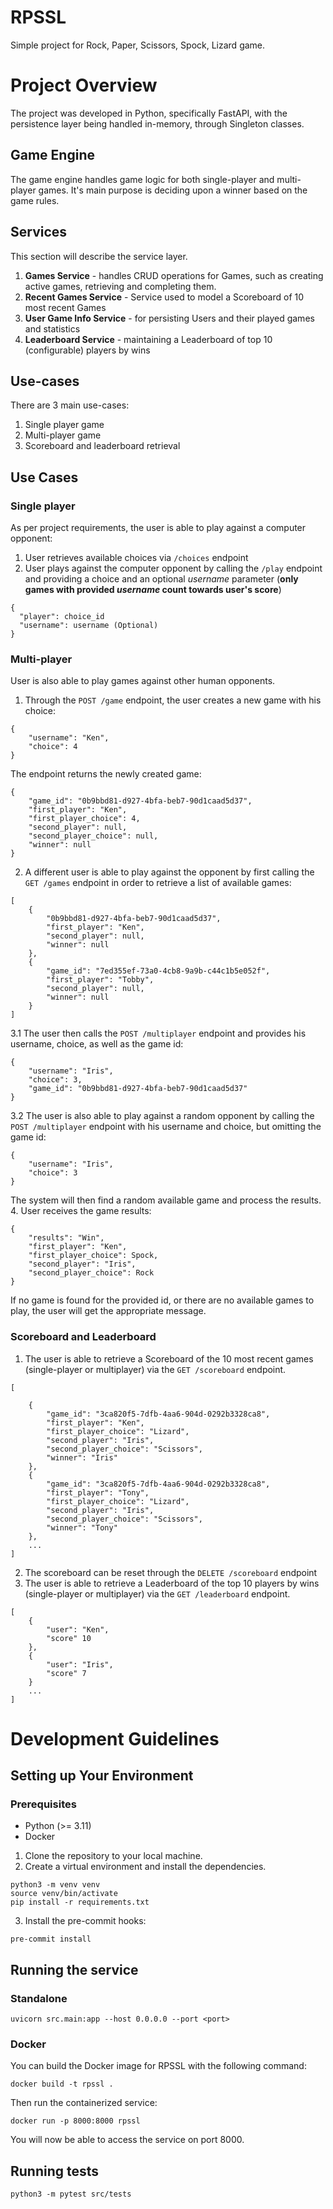 # RPSSL
Simple project for Rock, Paper, Scissors, Spock, Lizard game.
# Project Overview
The project was developed in Python, specifically  FastAPI, with the persistence layer being handled in-memory, through Singleton classes.
## Game Engine
The game engine handles game logic for both single-player and multi-player games. It's main purpose is deciding upon a winner based on the game rules.
## Services
This section will describe the service layer.
1. **Games Service** - handles CRUD operations for Games, such as creating active games, retrieving and completing them.
2. **Recent Games Service** - Service used to model a Scoreboard of 10 most recent Games
3. **User Game Info Service** - for persisting Users and their played games and statistics
4. **Leaderboard Service** - maintaining a Leaderboard of top 10 (configurable) players by wins
## Use-cases
There are 3 main use-cases:
1. Single player game
2. Multi-player game
3. Scoreboard and leaderboard retrieval
## Use Cases
### Single player
As per project requirements, the user is able to play against a computer opponent:
1. User retrieves available choices via `/choices` endpoint
2. User plays against the computer opponent by calling the `/play` endpoint and providing a choice
and an optional *username* parameter (**only games with provided *username* count towards user's score**)
```
{
  "player": choice_id
  "username": username (Optional)
}
```
### Multi-player
User is also able to play games against other human opponents.
1. Through the `POST /game` endpoint, the user creates a new game with his choice:
```
{
    "username": "Ken",
    "choice": 4
}
```
The endpoint returns the newly created game:
```
{
    "game_id": "0b9bbd81-d927-4bfa-beb7-90d1caad5d37",
    "first_player": "Ken",
    "first_player_choice": 4,
    "second_player": null,
    "second_player_choice": null,
    "winner": null
}
```
2. A different user is able to play against the opponent by first calling the `GET /games` endpoint in order to retrieve a list of available games:
```
[
    {
        "0b9bbd81-d927-4bfa-beb7-90d1caad5d37",
        "first_player": "Ken",
        "second_player": null,
        "winner": null
    },
    {
        "game_id": "7ed355ef-73a0-4cb8-9a9b-c44c1b5e052f",
        "first_player": "Tobby",
        "second_player": null,
        "winner": null
    }
]
```
3.1 The user then calls the `POST /multiplayer` endpoint and provides his username, choice, as well as the game id:
```
{
    "username": "Iris",
    "choice": 3,
    "game_id": "0b9bbd81-d927-4bfa-beb7-90d1caad5d37"
}
```
3.2 The user is also able to play against a random opponent by calling the `POST /multiplayer` endpoint with his username and choice, but omitting the game id:
```
{
    "username": "Iris",
    "choice": 3
}
```
The system will then find a random available game and process the results.
4. User receives the game results:
```
{
    "results": "Win",
    "first_player": "Ken",
    "first_player_choice": Spock,
    "second_player": "Iris",
    "second_player_choice": Rock
}
```
If no game is found for the provided id, or there are no available games to play, the user will get the appropriate message.
### Scoreboard and Leaderboard
1. The user is able to retrieve a Scoreboard of the 10 most recent games (single-player or multiplayer) via the `GET /scoreboard` endpoint.
```
[

    {
        "game_id": "3ca820f5-7dfb-4aa6-904d-0292b3328ca8",
        "first_player": "Ken",
        "first_player_choice": "Lizard",
        "second_player": "Iris",
        "second_player_choice": "Scissors",
        "winner": "Iris"
    },
    {
        "game_id": "3ca820f5-7dfb-4aa6-904d-0292b3328ca8",
        "first_player": "Tony",
        "first_player_choice": "Lizard",
        "second_player": "Iris",
        "second_player_choice": "Scissors",
        "winner": "Tony"
    },
    ...
]
```
2. The scoreboard can be reset through the `DELETE /scoreboard` endpoint
3. The user is able to retrieve a Leaderboard of the top 10 players by wins (single-player or multiplayer) via the `GET /leaderboard` endpoint.
```
[
    {
        "user": "Ken",
        "score" 10
    },
    {
        "user": "Iris",
        "score" 7
    }
    ...
]
```
# Development Guidelines
## Setting up Your Environment
### Prerequisites
- Python (>= 3.11)
- Docker
1. Clone the repository to your local machine.
2. Create a virtual environment and install the dependencies.
```
python3 -m venv venv
source venv/bin/activate
pip install -r requirements.txt
```
3. Install the pre-commit hooks:
```
pre-commit install
```
## Running the service
### Standalone
```
uvicorn src.main:app --host 0.0.0.0 --port <port>
```
### Docker
You can build the Docker image for RPSSL with the following command:
```
docker build -t rpssl .
```
Then run the containerized service:
```
docker run -p 8000:8000 rpssl
```
You will now be able to access the service on port 8000.

## Running tests
```
python3 -m pytest src/tests
```
